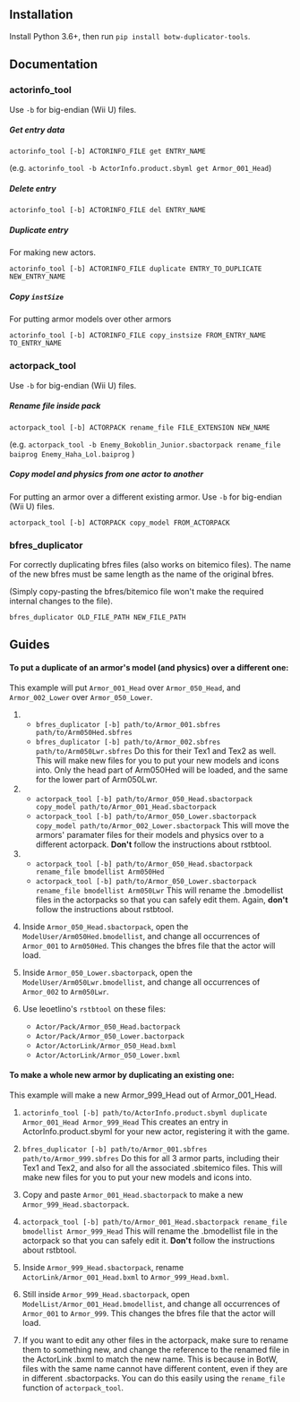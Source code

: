 ## Installation
Install Python 3.6+, then run `pip install botw-duplicator-tools`.

## Documentation
### actorinfo_tool
Use `-b` for big-endian (Wii U) files.

##### Get entry data
`actorinfo_tool [-b] ACTORINFO_FILE get ENTRY_NAME`

(e.g. `actorinfo_tool -b ActorInfo.product.sbyml get Armor_001_Head`)

##### Delete entry
`actorinfo_tool [-b] ACTORINFO_FILE del ENTRY_NAME`

##### Duplicate entry
For making new actors.

`actorinfo_tool [-b] ACTORINFO_FILE duplicate ENTRY_TO_DUPLICATE NEW_ENTRY_NAME`

##### Copy `instSize`
For putting armor models over other armors

`actorinfo_tool [-b] ACTORINFO_FILE copy_instsize FROM_ENTRY_NAME TO_ENTRY_NAME`

### actorpack\_tool
Use `-b` for big-endian (Wii U) files.

##### Rename file inside pack                             
`actorpack_tool [-b] ACTORPACK rename_file FILE_EXTENSION NEW_NAME` 

(e.g. `actorpack_tool -b Enemy_Bokoblin_Junior.sbactorpack rename_file baiprog Enemy_Haha_Lol.baiprog` )

##### Copy model and physics from one actor to another
For putting an armor over a different existing armor. Use `-b` for big-endian (Wii U) files.

`actorpack_tool [-b] ACTORPACK copy_model FROM_ACTORPACK`

### bfres\_duplicator
For correctly duplicating bfres files (also works on bitemico files). The name of the new bfres must be same length as the name of the original bfres.

(Simply copy-pasting the bfres/bitemico file won't make the required internal changes to the file).

`bfres_duplicator OLD_FILE_PATH NEW_FILE_PATH`

## Guides
#### To put a duplicate of an armor's model (and physics) over a different one:
This example will put `Armor_001_Head` over `Armor_050_Head`, and `Armor_002_Lower` over `Armor_050_Lower`.

1.
    * `bfres_duplicator [-b] path/to/Armor_001.sbfres path/to/Arm050Hed.sbfres` 
    * `bfres_duplicator [-b] path/to/Armor_002.sbfres path/to/Arm050Lwr.sbfres` 
Do this for their Tex1 and Tex2 as well. This will make new files for you to put your new models and icons into. Only the head part of Arm050Hed will be loaded, and the same for the lower part of Arm050Lwr.

2.
    * `actorpack_tool [-b] path/to/Armor_050_Head.sbactorpack copy_model path/to/Armor_001_Head.sbactorpack` 
    * `actorpack_tool [-b] path/to/Armor_050_Lower.sbactorpack copy_model path/to/Armor_002_Lower.sbactorpack` 
This will move the armors' paramater files for their models and physics over to a different actorpack. **Don't** follow the instructions about rstbtool.

3.
    * `actorpack_tool [-b] path/to/Armor_050_Head.sbactorpack rename_file bmodellist Arm050Hed` 
    * `actorpack_tool [-b] path/to/Armor_050_Lower.sbactorpack rename_file bmodellist Arm050Lwr` 
This will rename the .bmodellist files in the actorpacks so that you can safely edit them. Again, **don't** follow the instructions about rstbtool.

4. Inside `Armor_050_Head.sbactorpack`, open the `ModelUser/Arm050Hed.bmodellist`, and change all occurrences of `Armor_001` to `Arm050Hed`. This changes the bfres file that the actor will load.

5. Inside `Armor_050_Lower.sbactorpack`, open the `ModelUser/Arm050Lwr.bmodellist`, and change all occurrences of `Armor_002` to `Arm050Lwr`.

6. Use leoetlino's `rstbtool` on these files:
    * `Actor/Pack/Armor_050_Head.bactorpack`
    * `Actor/Pack/Armor_050_Lower.bactorpack`
    * `Actor/ActorLink/Armor_050_Head.bxml`
    * `Actor/ActorLink/Armor_050_Lower.bxml`

#### To make a whole new armor by duplicating an existing one:
This example will make a new Armor_999_Head out of Armor_001_Head.

1. `actorinfo_tool [-b] path/to/ActorInfo.product.sbyml duplicate Armor_001_Head Armor_999_Head` 
This creates an entry in ActorInfo.product.sbyml for your new actor, registering it with the game.

2. `bfres_duplicator [-b] path/to/Armor_001.sbfres path/to/Armor_999.sbfres` 
Do this for all 3 armor parts, including their Tex1 and Tex2, and also for all the associated .sbitemico files. This will make new files for you to put your new models and icons into.

3. Copy and paste `Armor_001_Head.sbactorpack` to make a new `Armor_999_Head.sbactorpack`.

4. `actorpack_tool [-b] path/to/Armor_001_Head.sbactorpack rename_file bmodellist Armor_999_Head` 
This will rename the .bmodellist file in the actorpack so that you can safely edit it. **Don't** follow the instructions about rstbtool.

5. Inside `Armor_999_Head.sbactorpack`, rename `ActorLink/Armor_001_Head.bxml` to `Armor_999_Head.bxml`.

6. Still inside `Armor_999_Head.sbactorpack`, open `ModelList/Armor_001_Head.bmodellist`, and change all occurrences of `Armor_001` to `Armor_999`. This changes the bfres file that the actor will load.

7. If you want to edit any other files in the actorpack, make sure to rename them to something new, and change the reference to the renamed file in the ActorLink .bxml to match the new name. This is because in BotW, files with the same name cannot have different content, even if they are in different .sbactorpacks. You can do this easily using the `rename_file` function of `actorpack_tool`.

